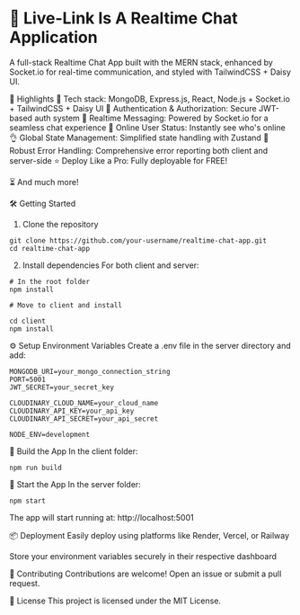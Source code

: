 # 💬 Live-Link Is A Realtime Chat Application

A full-stack Realtime Chat App built with the MERN stack, enhanced by Socket.io for real-time communication, and styled with TailwindCSS + Daisy UI.

🚀 Highlights
🌟 Tech stack: MongoDB, Express.js, React, Node.js + Socket.io + TailwindCSS + Daisy UI
🎃 Authentication & Authorization: Secure JWT-based auth system
👾 Realtime Messaging: Powered by Socket.io for a seamless chat experience
🚀 Online User Status: Instantly see who's online
👌 Global State Management: Simplified state handling with Zustand
🐞 Robust Error Handling: Comprehensive error reporting both client and server-side
⭐ Deploy Like a Pro: Fully deployable for FREE!

⏳ And much more!

🛠️ Getting Started
1. Clone the repository

```
git clone https://github.com/your-username/realtime-chat-app.git
cd realtime-chat-app
```

2. Install dependencies
For both client and server:

```
# In the root folder
npm install

# Move to client and install

cd client
npm install
```
⚙️ Setup Environment Variables
Create a .env file in the server directory and add:

```
MONGODB_URI=your_mongo_connection_string
PORT=5001
JWT_SECRET=your_secret_key

CLOUDINARY_CLOUD_NAME=your_cloud_name
CLOUDINARY_API_KEY=your_api_key
CLOUDINARY_API_SECRET=your_api_secret

NODE_ENV=development
```

🔨 Build the App
In the client folder:

```
npm run build
```

🧩 Start the App
In the server folder:

```
npm start
```

The app will start running at: http://localhost:5001

📦 Deployment
Easily deploy using platforms like Render, Vercel, or Railway

Store your environment variables securely in their respective dashboard

🙌 Contributing
Contributions are welcome! Open an issue or submit a pull request.

📄 License
This project is licensed under the MIT License.
